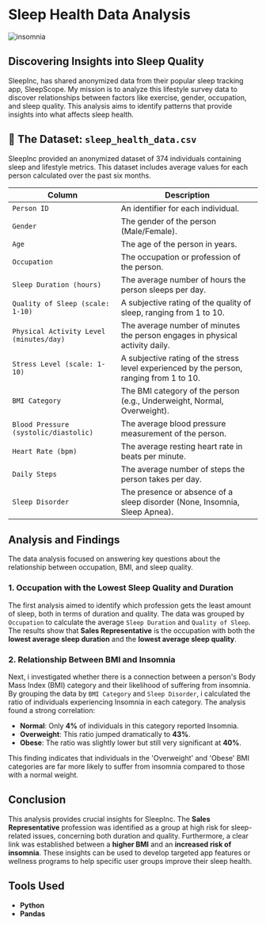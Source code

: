 # Sleep Health Data Analysis

![insomnia](https://github.com/user-attachments/assets/0cfd9dab-3ed0-444e-bfa9-b7084ba37c11)

## Discovering Insights into Sleep Quality

SleepInc, has shared anonymized data from their popular sleep tracking app, SleepScope. My mission is to analyze this lifestyle survey data to discover relationships between factors like exercise, gender, occupation, and sleep quality. This analysis aims to identify patterns that provide insights into what affects sleep health.

## 💾 The Dataset: `sleep_health_data.csv`

SleepInc provided an anonymized dataset of 374 individuals containing sleep and lifestyle metrics. This dataset includes average values for each person calculated over the past six months.

| Column | Description |
|---|---|
| `Person ID` | An identifier for each individual. |
| `Gender` | The gender of the person (Male/Female). |
| `Age` | The age of the person in years. |
| `Occupation` | The occupation or profession of the person. |
| `Sleep Duration (hours)` | The average number of hours the person sleeps per day. |
| `Quality of Sleep (scale: 1-10)`| A subjective rating of the quality of sleep, ranging from 1 to 10. |
| `Physical Activity Level (minutes/day)`| The average number of minutes the person engages in physical activity daily. |
| `Stress Level (scale: 1-10)`| A subjective rating of the stress level experienced by the person, ranging from 1 to 10. |
| `BMI Category` | The BMI category of the person (e.g., Underweight, Normal, Overweight). |
| `Blood Pressure (systolic/diastolic)`| The average blood pressure measurement of the person. |
| `Heart Rate (bpm)`| The average resting heart rate in beats per minute. |
| `Daily Steps`| The average number of steps the person takes per day. |
| `Sleep Disorder`| The presence or absence of a sleep disorder (None, Insomnia, Sleep Apnea). |

## Analysis and Findings

The data analysis focused on answering key questions about the relationship between occupation, BMI, and sleep quality.

### 1\. Occupation with the Lowest Sleep Quality and Duration

The first analysis aimed to identify which profession gets the least amount of sleep, both in terms of duration and quality.
The data was grouped by `Occupation` to calculate the average `Sleep Duration` and `Quality of Sleep`. The results show that **Sales Representative** is the occupation with both the **lowest average sleep duration** and the **lowest average sleep quality**.

### 2\. Relationship Between BMI and Insomnia

Next, i investigated whether there is a connection between a person's Body Mass Index (BMI) category and their likelihood of suffering from insomnia.
By grouping the data by `BMI Category` and `Sleep Disorder`, i calculated the ratio of individuals experiencing Insomnia in each category. The analysis found a strong correlation:

  * **Normal**: Only **4%** of individuals in this category reported Insomnia.
  * **Overweight**: This ratio jumped dramatically to **43%**.
  * **Obese**: The ratio was slightly lower but still very significant at **40%**.

This finding indicates that individuals in the 'Overweight' and 'Obese' BMI categories are far more likely to suffer from insomnia compared to those with a normal weight.

## Conclusion

This analysis provides crucial insights for SleepInc. The **Sales Representative** profession was identified as a group at high risk for sleep-related issues, concerning both duration and quality. Furthermore, a clear link was established between a **higher BMI** and an **increased risk of insomnia**. These insights can be used to develop targeted app features or wellness programs to help specific user groups improve their sleep health.

## Tools Used

  * **Python**
  * **Pandas**

